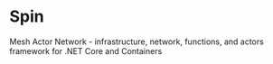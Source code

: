 # Spin
Mesh Actor Network - infrastructure, network, functions, and actors framework for .NET Core and Containers
